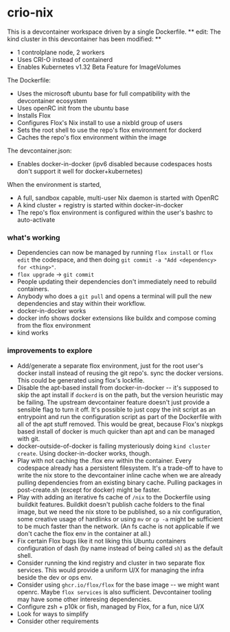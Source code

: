 # crio-nix


This is a devcontainer workspace driven by a single Dockerfile.
** edit: The kind cluster in this devcontainer has been modified: **
- 1 controlplane node, 2 workers
- Uses CRI-O instead of containerd
- Enables Kubernetes v1.32 Beta Feature for ImageVolumes

The Dockerfile:
- Uses the microsoft ubuntu base for full compatibility with the devcontainer ecosystem
- Uses openRC init from the ubuntu base
- Installs Flox
- Configures Flox's Nix install to use a nixbld group of users
- Sets the root shell to use the repo's flox environment for dockerd
- Caches the repo's flox environment within the image

The devcontainer.json:
- Enables docker-in-docker (ipv6 disabled because codespaces hosts don't support it well for docker+kubernetes)

When the environment is started,
- A full, sandbox capable, multi-user Nix daemon is started with OpenRC
- A kind cluster + registry is started within docker-in-docker
- The repo's flox environment is configured within the user's bashrc to auto-activate

### what's working
- Dependencies can now be managed by running `flox install` or `flox edit`
  the codespace, and then doing `git commit -a "Add <dependency> for <thing>"`.
- `flox upgrade` -> `git commit`
- People updating their dependencies don't immediately need to rebuild containers.
- Anybody who does a `git pull` and opens a terminal will pull the new dependencies
  and stay within their workflow.
- docker-in-docker works
- docker info shows docker extensions like buildx and compose coming from the flox environment
- kind works

### improvements to explore
- Add/generate a separate flox environment, just for the root user's docker install
  instead of reusing the git repo's. sync the docker versions.
  This could be generated using flox's lockfile.
- Disable the apt-based install from docker-in-docker -- it's supposed to skip
  the apt install if `dockerd` is on the path, but the version heuristic may be failing.
  The upstream devcontainer feature doesn't just provide a sensible flag to turn it off.
  It's possible to just copy the init script as an entrypoint and run the configuration script
  as part of the Dockerfile with all of the apt stuff removed.
  This would be great, because Flox's nixpkgs based install of docker is much quicker
  than apt and can be managed with git.
- docker-outside-of-docker is failing mysteriously doing `kind cluster create`.
  Using docker-in-docker works, though.
- Play with not caching the .flox env within the container. Every codespace already
  has a persistent filesystem. It's a trade-off to have to write the nix store to the
  devcontainer inline cache when we are already pulling dependencies from an existing binary cache.
  Pulling packages in post-create.sh (except for docker) might be faster.
- Play with adding an iterative fs cache of `/nix` to the Dockerfile using buildkit
  features. Buildkit doesn't publish cache folders to the final image, but we need
  the nix store to be published, so a nix configuration, some creative usage of hardlinks
  or using `mv` or `cp -a` might be sufficient to be much faster than the network.
  (An fs cache is not applicable if we don't cache the flox env in the container at all.)
- Fix certain Flox bugs like it not liking this Ubuntu containers configuration of
  dash (by name instead of being called `sh`) as the default shell.
- Consider running the kind registry and cluster in two separate flox services.
  This would provide a uniform U/X for managing the infra beside the dev or ops env.
- Consider using `ghcr.io/flox/flox` for the base image -- we might want openrc.
  Maybe `flox services` is also sufficient.
  Devcontainer tooling may have some other interesing dependencies.
- Configure zsh + p10k or fish, managed by Flox, for a fun, nice U/X
- Look for ways to simplify
- Consider other requirements
